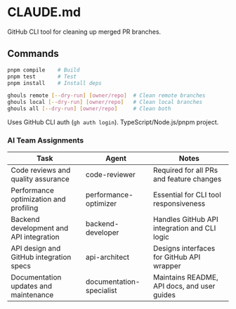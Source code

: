 # CLAUDE.md

GitHub CLI tool for cleaning up merged PR branches.

## Commands

```bash
pnpm compile    # Build
pnpm test       # Test  
pnpm install    # Install deps

ghouls remote [--dry-run] [owner/repo]  # Clean remote branches
ghouls local [--dry-run] [owner/repo]   # Clean local branches  
ghouls all [--dry-run] [owner/repo]     # Clean both
```

Uses GitHub CLI auth (`gh auth login`). TypeScript/Node.js/pnpm project.

### AI Team Assignments

| Task                                    | Agent                    | Notes                                        |
| --------------------------------------- | ------------------------ | -------------------------------------------- |
| Code reviews and quality assurance      | code-reviewer            | Required for all PRs and feature changes     |
| Performance optimization and profiling  | performance-optimizer    | Essential for CLI tool responsiveness        |
| Backend development and API integration | backend-developer        | Handles GitHub API integration and CLI logic |
| API design and GitHub integration specs | api-architect            | Designs interfaces for GitHub API wrapper    |
| Documentation updates and maintenance   | documentation-specialist | Maintains README, API docs, and user guides  |

